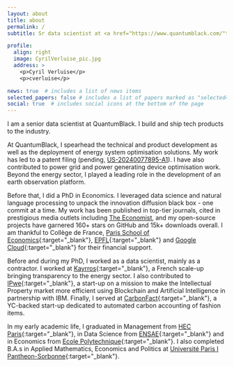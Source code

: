 ```yaml
---
layout: about
title: about
permalink: /
subtitle: Sr data scientist at <a href="https://www.quantumblack.com/"target="_blank">QuantumBlack</a>, AI by McKinsey <br>Fellow at <a href="https://www.college-de-france.fr/site/en-college/index.htm" target="_blank">Collège de France</a> (Economics) 

profile:
  align: right
  image: CyrilVerluise_pic.jpg
  address: >
    <p>Cyril Verluise</p>
    <p>cverluise</p>

news: true  # includes a list of news items
selected_papers: false # includes a list of papers marked as "selected={true}"
social: true  # includes social icons at the bottom of the page
---
```


I am a senior data scientist at QuantumBlack. I build and ship tech 
products to the industry.

At QuantumBlack, I spearhead the technical and product development as well as the deployment of energy system optimisation solutions. My work has led to a patent filing (pending, [US-20240077895-A1](https://patents.google.com/patent/US20240077895A1)). I have also contributed to power grid and power generating device optimisation work. Beyond the energy sector, I played a leading role in the development of an earth observation platform.

Before that, I did a PhD in Economics. I leveraged data 
science and natural language processing to 
unpack the innovation diffusion black box - one commit at a time.
My work has been published in top-tier journals, cited in prestigious media outlets including [The Economist](https://www.economist.com/briefing/2023/05/30/its-not-just-a-fiscal-fiasco-greying-economies-also-innovate-less), and my open-source projects have garnered 160+ stars on GitHub and 15k+ downloads overall. I am thankful to Collège de France, 
[Paris School of Economics](https://www.parisschoolofeconomics.eu/en/){:target="\_blank"}, 
[EPFL](https://www.epfl.ch/en/){:target="\_blank"} and [Google Cloud](https://cloud.google.com/){:target="\_blank"} for their financial support. 

Before and during my PhD, I worked as a data scientist, mainly as a contractor. I 
worked at [Kayrros](https://www.kayrros.com/){:target="\_blank"}, 
a French scale-up bringing transparency to the energy sector. I also 
contributed to [IPwe](https://ipwe.com/){:target="\_blank"}, a start-up on a mission 
to make the Intellectual Property market more efficient using Blockchain and 
Artificial Intelligence in partnership with IBM. Finally, I served at 
[CarbonFact](https://www.carbonfact.com/){:target="\_blank"}, a YC-backed start-up 
dedicated to automated carbon accounting of fashion items.   

In my early academic life, I graduated in Management from 
[HEC Paris](https://www.hec.edu/en){:target="\_blank"}, in Data Science from 
[ENSAE](https://www.ensae.fr/en/){:target="\_blank"} and in Economics from 
[Ecole Polytechnique](https://www.polytechnique.edu/en){:target="\_blank"}. I also 
completed B.A.s in Applied Mathematics, Economics and Politics at [Université Paris I 
Pantheon-Sorbonne](https://www.pantheonsorbonne.fr/){:target="\_blank"}.